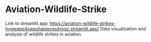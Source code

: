 
# Aviation-Wildlife-Strike
Link to streamlit app: https://aviation-wildlife-strikes-hvgwapp4swquhappogsdyxgz.streamlit.app/
Data visualization and analysis of wildlife strikes in aviation.

